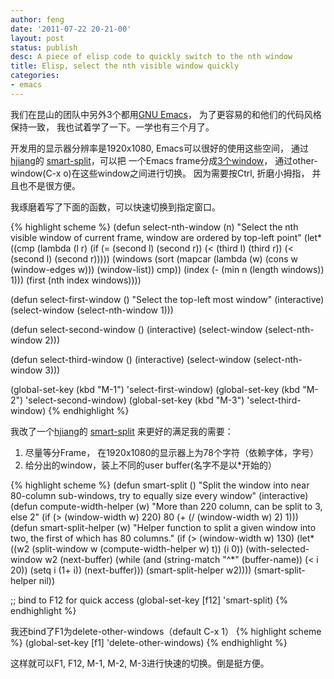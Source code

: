 ```yaml
---
author: feng
date: '2011-07-22 20-21-00'
layout: post
status: publish
desc: A piece of elisp code to quickly switch to the nth window
title: Elisp, select the nth visible window quickly
categories:
- emacs
---
```


我们在昆山的团队中另外3个都用[GNU Emacs](www.gnu.org/software/emacs/)，
为了更容易的和他们的代码风格保持一致，
我也试着学了一下。一学也有三个月了。

开发用的显示器分辨率是1920x1080,
Emacs可以很好的使用这些空间，
通过[hjiang](http://hjiang.net)的
[smart-split](http://hjiang.net/archives/253)，可以把
一个Emacs frame分成[3个window](/imgs/emacs-3-window.png)，
通过other-window(C-x o)在这些window之间进行切换。
因为需要按Ctrl, 折磨小拇指， 并且也不是很方便。

我琢磨着写了下面的函数，可以快速切换到指定窗口。

{% highlight scheme %}
(defun select-nth-window (n)
  "Select the nth visible window of current frame,
window are ordered by top-left point"
  (let* ((cmp (lambda (l r)
                (if (= (second l) (second r))
                    (< (third l) (third r))
                  (< (second l) (second r)))))
         (windows (sort
                   (mapcar (lambda (w)
                             (cons w (window-edges w)))
                           (window-list)) cmp))
         (index (- (min n (length windows)) 1)))
    (first (nth index windows))))

(defun select-first-window ()
  "Select the top-left most window"
  (interactive)
  (select-window (select-nth-window 1)))

(defun select-second-window ()
  (interactive)
  (select-window (select-nth-window 2)))

(defun select-third-window ()
  (interactive)
  (select-window (select-nth-window 3)))

(global-set-key (kbd "M-1") 'select-first-window)
(global-set-key (kbd "M-2") 'select-second-window)
(global-set-key (kbd "M-3") 'select-third-window)
{% endhighlight %}

我改了一个[hjiang](http://hjiang.net)的
[smart-split](http://hjiang.net/archives/253)
来更好的满足我的需要：
1. 尽量等分Frame， 在1920x1080的显示器上为78个字符（依赖字体，字号）
2. 给分出的window，装上不同的user buffer(名字不是以\*开始的）

{% highlight scheme %}
(defun smart-split ()
  "Split the window into near 80-column sub-windows, try to
equally size every window"
  (interactive)
  (defun compute-width-helper (w)
    "More than 220 column, can be split to 3, else 2"
    (if (> (window-width w) 220) 80
      (+ (/ (window-width w) 2) 1)))
  (defun smart-split-helper (w)
    "Helper function to split a given window into two, the first of which has
    80 columns."
    (if (> (window-width w) 130)
        (let* ((w2 (split-window w (compute-width-helper w) t))
               (i 0))
          (with-selected-window w2
            (next-buffer)
            (while (and (string-match "^*" (buffer-name)) (< i 20))
              (setq i (1+ i))
              (next-buffer)))
          (smart-split-helper w2))))
  (smart-split-helper nil))

;; bind to F12 for quick access
(global-set-key [f12] 'smart-split)
{% endhighlight %}

我还bind了F1为delete-other-windows（default C-x 1）
{% highlight scheme %}
(global-set-key [f1] 'delete-other-windows)
{% endhighlight %}

这样就可以F1, F12, M-1, M-2, M-3进行快速的切换。倒是挺方便。
